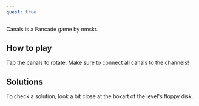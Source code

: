 ```yaml
---
quest: true
---
```

Canals is a Fancade game by nmskr.
## How to play
Tap the canals to rotate. Make sure to connect all canals to the channels!

## Solutions
To check a solution, look a bit close at the boxart of the level's floppy disk.